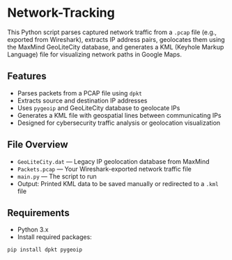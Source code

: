 # Network-Tracking
This Python script parses captured network traffic from a `.pcap` file (e.g., exported from Wireshark), extracts IP address pairs, geolocates them using the MaxMind GeoLiteCity database, and generates a KML (Keyhole Markup Language) file for visualizing network paths in Google Maps.

## Features

- Parses packets from a PCAP file using `dpkt`
- Extracts source and destination IP addresses
- Uses `pygeoip` and GeoLiteCity database to geolocate IPs
- Generates a KML file with geospatial lines between communicating IPs
- Designed for cybersecurity traffic analysis or geolocation visualization

## File Overview

- `GeoLiteCity.dat` — Legacy IP geolocation database from MaxMind
- `Packets.pcap` — Your Wireshark-exported network traffic file
- `main.py` — The script to run
- Output: Printed KML data to be saved manually or redirected to a `.kml` file

## Requirements

- Python 3.x
- Install required packages:

```bash
pip install dpkt pygeoip
